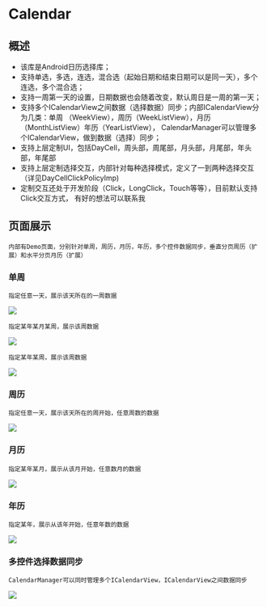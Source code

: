 # Calendar
## 概述
+   该库是Android日历选择库；
+   支持单选，多选，连选，混合选（起始日期和结束日期可以是同一天），多个连选，多个混合选；
+   支持一周第一天的设置，日期数据也会随着改变，默认周日是一周的第一天；
+   支持多个ICalendarView之间数据（选择数据）同步；内部ICalendarView分为几类：单周
（WeekView），周历（WeekListView），月历（MonthListView）年历（YearListView），
CalendarManager可以管理多个ICalendarView，做到数据（选择）同步；
+   支持上层定制UI，包括DayCell，周头部，周尾部，月头部，月尾部，年头部，年尾部
+   支持上层定制选择交互，内部针对每种选择模式，定义了一到两种选择交互（详见DayCellClickPolicyImp)
+   定制交互还处于开发阶段（Click，LongClick，Touch等等），目前默认支持Click交互方式，
有好的想法可以联系我

## 页面展示
    内部有Demo页面，分别针对单周，周历，月历，年历，多个控件数据同步，垂直分页周历（扩展）和水平分页月历（扩展）

### 单周
    指定任意一天，展示该天所在的一周数据
![](SingleWeekView.jpg)

    指定某年某月某周，展示该周数据
![](MonthWeekView.jpg)

    指定某年某周，展示该周数据
![](YearWeekView.jpg)

### 周历
    指定任意一天，展示该天所在的周开始，任意周数的数据
![](WeekListView.jpg)

### 月历
    指定某年某月，展示从该月开始，任意数月的数据
![](MonthListView.jpg)

### 年历
    指定某年，展示从该年开始，任意年数的数据
![](YearListView.jpg)

### 多控件选择数据同步
    CalendarManager可以同时管理多个ICalendarView，ICalendarView之间数据同步
![](MultiICalendarView.jpg)

